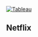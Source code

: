 
[![Tableau](https://mma.prnewswire.com/media/411941/TABLEAU_SOFTWARE_LOGOjpg_Logo.jpg?p=facebook)](https://public.tableau.com/views/Tableau-DashboardNetflix/NetflixDashboard?:language=pt-BR&publish=yes&:sid=&:display_count=n&:origin=viz_share_link)

## Netflix

[](https://github.com/jessicabauer/BI_projects/blob/main/2.%20Tableau/Screenshots/Netflix%20Dashboard.png)
